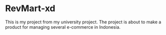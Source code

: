 # RevMart-xd
This is my project from my university project. The project is about to make a product for managing several e-commerce in Indonesia.
